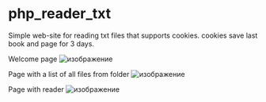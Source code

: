 # php_reader_txt
Simple web-site for reading txt files that supports cookies. cookies save last book and page for 3 days.

Welcome page
![изображение](https://github.com/dogee4803/php_reader_txt/assets/117568779/265b3385-dd6f-4316-ab60-0c350c6ef18f)

Page with a list of all files from folder
![изображение](https://github.com/dogee4803/php_reader_txt/assets/117568779/44a60cca-09bd-40ea-a979-68ae2faa76e6)

Page with reader
![изображение](https://github.com/dogee4803/php_reader_txt/assets/117568779/ff0c8b8b-1f50-49bb-b6a0-c6bbe7f49c90)
